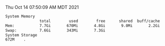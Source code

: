Thu Oct 14 07:50:09 AM MDT 2021
```bash
System Memory
               total        used        free      shared  buff/cache   available
Mem:           7.7Gi       670Mi       4.8Gi       9.0Mi       2.2Gi       6.7Gi
Swap:          7.6Gi       343Mi       7.3Gi
System Storage
672M	.
```
